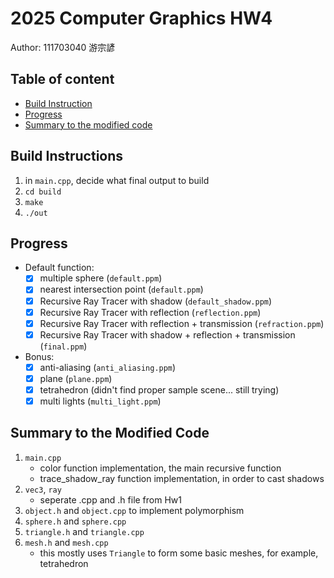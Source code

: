 # 2025 Computer Graphics HW4

Author: 111703040 游宗諺

## Table of content

- [Build Instruction](#build-instructions)
- [Progress](#progress)
- [Summary to the modified code](#summary-to-the-modified-code)

## Build Instructions

1. in `main.cpp`, decide what final output to build
2. `cd build`
3. `make`
4. `./out`

## Progress

- Default function:
    - [x] multiple sphere (`default.ppm`)
    - [x] nearest intersection point (`default.ppm`)
    - [x] Recursive Ray Tracer with shadow (`default_shadow.ppm`)
    - [x] Recursive Ray Tracer with reflection (`reflection.ppm`)
    - [x] Recursive Ray Tracer with reflection + transmission (`refraction.ppm`)
    - [x] Recursive Ray Tracer with shadow + reflection + transmission (`final.ppm`)
- Bonus:
    - [x] anti-aliasing (`anti_aliasing.ppm`)
    - [x] plane (`plane.ppm`)
    - [x] tetrahedron (didn't find proper sample scene... still trying)
    - [x] multi lights (`multi_light.ppm`)

## Summary to the Modified Code

1. `main.cpp`
    - color function implementation, the main recursive function
    - trace_shadow_ray function implementation, in order to cast shadows
2. `vec3`, `ray`
    - seperate .cpp and .h file from Hw1
3. `object.h` and `object.cpp` to implement polymorphism
4. `sphere.h` and `sphere.cpp`
5. `triangle.h` and `triangle.cpp`
6. `mesh.h` and `mesh.cpp`
    - this mostly uses `Triangle` to form some basic meshes, for example, tetrahedron